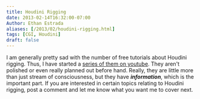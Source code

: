 ```yaml
---
title: Houdini Rigging
date: 2013-02-14T16:32:00-07:00
Author: Ethan Estrada
aliases: [/2013/02/houdini-rigging.html]
tags: [CGI, Houdini]
draft: false
---
```


I am generally pretty sad with the number of free tutorials about Houdini rigging.
Thus, I have started a [series of them on youtube](//www.youtube.com/playlist?list=PLDOYfdOqIB1CFANGg0wOQaZFus67NS4rV).
They aren't polished or even really planned out before hand.
Really, they are little more than just stream of consciousness,
but they have ***information***, which is the important part.
If you are interested in certain topics relating to Houdini rigging,
post a comment and let me know what you want me to cover next.
